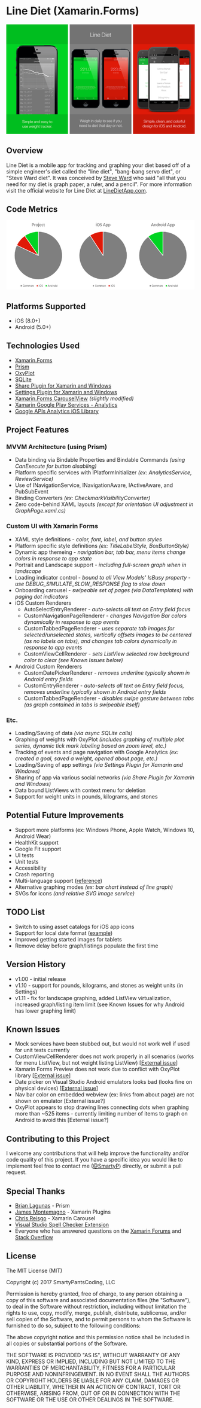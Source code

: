 # Line Diet (Xamarin.Forms)
![Line Diet Promo Images](_readmeAssets/GithubHeader.png)

## Overview
Line Diet is a mobile app for tracking and graphing your diet based off of a simple engineer's diet called the "line diet", "bang-bang servo diet", or "Steve Ward diet". It was conceived by [Steve Ward](https://www.csail.mit.edu/user/1517) who said "all that you need for my diet is graph paper, a ruler, and a pencil". For more information visit the official website for Line Diet at [LineDietApp.com](http://www.linedietapp.com).

## Code Metrics
![Line Diet Code Metrics](_readmeAssets/CodeMetrics.png)

## Platforms Supported
- iOS (8.0+)
- Android (5.0+)

## Technologies Used
* [Xamarin.Forms](https://www.xamarin.com/forms)
* [Prism](https://github.com/PrismLibrary/Prism)
* [OxyPlot](http://www.oxyplot.org)
* [SQLite](https://www.sqlite.org)
* [Share Plugin for Xamarin and Windows](https://www.nuget.org/packages/Plugin.Share)
* [Settings Plugin for Xamarin and Windows](https://github.com/jamesmontemagno/SettingsPlugin)
* [Xamarin.Forms CarouselView](https://github.com/chrisriesgo/xamarin-forms-carouselview) *(slightly modified)*
* [Xamarin Google Play Services - Analytics](https://www.nuget.org/packages/Xamarin.GooglePlayServices.Analytics)
* [Google APIs Analytics iOS Library](https://www.nuget.org/packages/Xamarin.Google.iOS.Analytics)

## Project Features
### MVVM Architecture (using Prism)
* Data binding via Bindable Properties and Bindable Commands *(using CanExecute for button disabling)*
* Platform specific services with IPlatformInitializer *(ex: AnalyticsService, ReviewService)*
* Use of INavigationService, INavigationAware, IActiveAware, and PubSubEvent
* Binding Converters *(ex: CheckmarkVisibilityConverter)*
* Zero code-behind XAML layouts *(except for orientation UI adjustment in GraphPage.xaml.cs)*

### Custom UI with Xamarin Forms
* XAML style definitions - *color, font, label, and button styles*
* Platform specific style definitions *(ex: TitleLabelStyle, BoxButtonStyle)*
* Dynamic app themeing - *navigation bar, tab bar, menu items change colors in response to app state*
* Portrait and Landscape support - *including full-screen graph when in landscape*
* Loading indicator control - *bound to all View Models' IsBusy property - use DEBUG_SIMULATE_SLOW_RESPONSE flag to slow down*
* Onboarding carousel - *swipeable set of pages (via DataTemplates) with paging dot indicators*
* iOS Custom Renderers
	* AutoSelectEntryRenderer - *auto-selects all text on Entry field focus*
	* CustomNavigationPageRenderer - *changes Navigation Bar colors dynamically in response to app events*
	* CustomTabbedPageRenderer - *uses separate tab images for selected/unselected states, vertically offsets images to be centered (as no labels on tabs), and changes tab colors dynamically in response to app events*
	* CustomViewCellRenderer - *sets ListView selected row background color to clear (see Known Issues below)*
* Android Custom Renderers
	* CustomDatePickerRenderer - *removes underline typically shown in Android entry fields*
	* CustomEntryRenderer - *auto-selects all text on Entry field focus, removes underline typically shown in Android entry fields*
	* CustomTabbedPageRenderer - *disables swipe gesture between tabs (as graph contained in tabs is swipeable itself)*

### Etc.
* Loading/Saving of data *(via async SQLite calls)*
* Graphing of weights with OxyPlot *(includes graphing of multiple plot series, dynamic tick mark labeling based on zoom level, etc.)*
* Tracking of events and page navigation with Google Analytics *(ex: created a goal, saved a weight, opened about page, etc.)*
* Loading/Saving of app settings *(via Settings Plugin for Xamarin and Windows)*
* Sharing of app via various social networks *(via Share Plugin for Xamarin and Windows)*
* Data bound ListViews with context menu for deletion
* Support for weight units in pounds, kilograms, and stones

## Potential Future Improvements
* Support more platforms (ex: Windows Phone, Apple Watch, Windows 10, Android Wear)
* HealthKit support
* Google Fit support
* UI tests
* Unit tests
* Accessibility
* Crash reporting
* Multi-language support ([reference](https://developer.xamarin.com/guides/xamarin-forms/advanced/localization/))
* Alternative graphing modes *(ex: bar chart instead of line graph)*
* SVGs for icons *(and relative SVG image service)*

## TODO List
* Switch to using asset catalogs for iOS app icons
* Support for local date format ([example](http://stackoverflow.com/a/37858898/18005))
* Improved getting started images for tablets
* Remove delay before graph/listings populate the first time

## Version History
* v1.00 - initial release
* v1.10 - support for pounds, kilograms, and stones as weight units (in Settings)
* v1.11 - fix for landscape graphing, added ListView virtualization, increased graph/listing item limit (see Known Issues for why Android has lower graphing limit) 

## Known Issues
* Mock services have been stubbed out, but would not work well if used for unit tests currently
* CustomViewCellRenderer does not work properly in all scenarios (works for menu ListView, but not weight listing ListView) [[External issue](http://stackoverflow.com/questions/37050207/android-datepicker-dialog-is-having-transparent-background#comment61810449_37050406)]
* Xamarin Forms Preview does not work due to conflict with OxyPlot library [[External issue](https://bugzilla.xamarin.com/show_bug.cgi?id=52158)]
* Date picker on Visual Studio Android emulators looks bad (looks fine on physical devices) [[External issue](https://forums.xamarin.com/discussion/comment/178616/#Comment_178616)]
* Nav bar color on embedded webview (ex: links from about page) are not shown on emulator [External issue?]
* OxyPlot appears to stop drawing lines connecting dots when graphing more than ~525 items - currently limiting number of items to graph on Android to avoid this [External issue?]

## Contributing to this Project ##
I welcome any contributions that will help improve the functionality and/or code quality of this project. If you have a specific idea you would like to implement feel free to contact me ([@SmartyP](http://www.smartyp.net)) directly, or submit a pull request.

## Special Thanks
* [Brian Lagunas](https://github.com/brianlagunas) - Prism
* [James Montemagno](https://github.com/jamesmontemagno) - Xamarin Plugins
* [Chris Reisgo](https://github.com/chrisriesgo/) - Xamarin Carousel
* [Visual Studio Spell Checker Extension](https://marketplace.visualstudio.com/items?itemName=EWoodruff.VisualStudioSpellCheckerVS2017andLater) 
* Everyone who has answered questions on the [Xamarin Forums](https://forums.xamarin.com) and [Stack Overflow](http://stackoverflow.com/questions/tagged/xamarin.forms)

## License
The MIT License (MIT)

Copyright (c) 2017 SmartyPantsCoding, LLC

Permission is hereby granted, free of charge, to any person obtaining a copy of this software and associated documentation files (the "Software"), to deal in the Software without restriction, including without limitation the rights to use, copy, modify, merge, publish, distribute, sublicense, and/or sell copies of the Software, and to permit persons to whom the Software is furnished to do so, subject to the following conditions:

The above copyright notice and this permission notice shall be included in all copies or substantial portions of the Software.

THE SOFTWARE IS PROVIDED "AS IS", WITHOUT WARRANTY OF ANY KIND, EXPRESS OR IMPLIED, INCLUDING BUT NOT LIMITED TO THE WARRANTIES OF MERCHANTABILITY, FITNESS FOR A PARTICULAR PURPOSE AND NONINFRINGEMENT. IN NO EVENT SHALL THE AUTHORS OR COPYRIGHT HOLDERS BE LIABLE FOR ANY CLAIM, DAMAGES OR OTHER LIABILITY, WHETHER IN AN ACTION OF CONTRACT, TORT OR OTHERWISE, ARISING FROM, OUT OF OR IN CONNECTION WITH THE SOFTWARE OR THE USE OR OTHER DEALINGS IN THE SOFTWARE.